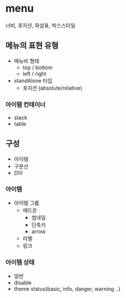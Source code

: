 # menu
너비, 포지션, 화살표, 박스스타일

## 메뉴의 표현 유형
- 메뉴바 형태
    - top / bottom
    - left / right
- standAlone 타입
    - 포지션 (absolute/relative)

### 아이템 컨테이너 
- stack
- table

## 구성
- 아이템
- 구분선
- DIV

### 아이템
- 아이템 그룹
    - 애드온
        - 썹네일
        - 단축키
        - arrow
    - 라벨
    - 링크

### 아이템 상태
- 일반
- disable
- theme status(basic, info, danger, warning ..)